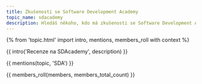 ```yaml
---
title: Zkušenosti se Software Development Academy
topic_name: sdacademy
description: Hledáš někoho, kdo má zkušenosti se Software Development Academy? Vyplatí se jejich kurzy?
---
```

{% from 'topic.html' import intro, mentions, members_roll with context %}

{{ intro('Recenze na SDAcademy', description) }}

{{ mentions(topic, 'SDA') }}

{{ members_roll(members, members_total_count) }}
